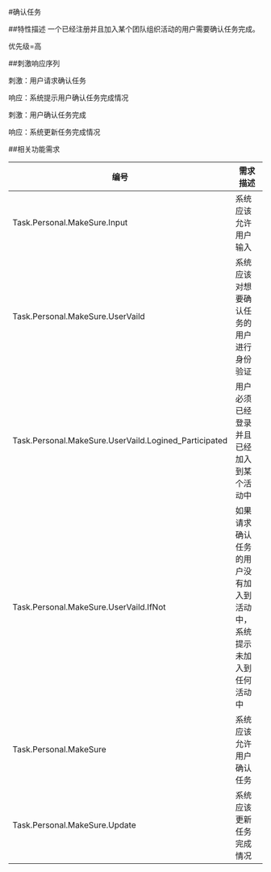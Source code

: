 #确认任务



##特性描述
一个已经注册并且加入某个团队组织活动的用户需要确认任务完成。

优先级=高


##刺激响应序列

刺激：用户请求确认任务

响应：系统提示用户确认任务完成情况

刺激：用户确认任务完成

响应：系统更新任务完成情况




##相关功能需求

|编号|需求描述|
|--- | ---|
|Task.Personal.MakeSure.Input|系统应该允许用户输入|
|Task.Personal.MakeSure.UserVaild|系统应该对想要确认任务的用户进行身份验证|
|Task.Personal.MakeSure.UserVaild.Logined_Participated|用户必须已经登录并且已经加入到某个活动中|
|Task.Personal.MakeSure.UserVaild.IfNot|如果请求确认任务的用户没有加入到活动中，系统提示未加入到任何活动中|
|Task.Personal.MakeSure|系统应该允许用户确认任务|
|Task.Personal.MakeSure.Update|系统应该更新任务完成情况|

